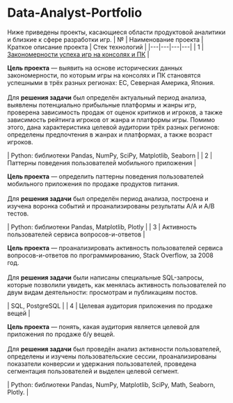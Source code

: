 # Data-Analyst-Portfolio
Ниже приведены проекты, касающиеся области продуктовой аналитики и близкие к сфере разработки игр.
| № | Наименование проекта | Краткое описание проекта | Стек технологий |
|---|---|---|---|
| 1 | [Закономерности успеха игр на консолях и ПК](https://github.com/vgvsk/Data-Analyst-Portfolio/tree/d8bdcdc76b16283031c517dff59a49b6375b9536/Game%20Success) | <p><b>Цель проекта</b> — выявить на основе исторических данных закономерности, по которым игры на консолях и ПК становятся успешными в трёх разных регионах: ЕС, Северная Америка, Япония. <br><br> Для <b>решения задачи</b> был определён актуальный период анализа, выявлены потенциально прибыльные платформы и жанры игр, проверена зависимость продаж от оценок критиков и игроков, а также зависимость рейтинга игроков от жанра и платформы игры. Помимо этого, дана характеристика целевой аудитории трёх разных регионов: определены предпочтения в жанрах и платформах, а также возраст игроков.</p> | Python: библиотеки Pandas, NumPy, SciPy, Matplotlib, Seaborn |
| 2 | Паттерны поведения пользователей мобильного приложения | <p><b>Цель проекта</b> — определить паттерны поведения пользователей мобильного приложения по продаже продуктов питания.<br><br> Для <b>решения задачи</b> был определён период анализа, построена и изучена воронка событий и проанализированы результаты A/A и A/B тестов.</p> | Python: библиотеки Pandas, Matplotlib, Plotly |
| 3 |  Активность пользователей сервиса вопросов-и-ответов | <p><b>Цель проекта</b> — проанализировать активность пользователей сервиса вопросов-и-ответов по программированию, Stack Overflow, за 2008 год.<br><br> Для <b>решения задачи</b> были написаны специальные SQL-запросы, которые позволили увидеть, как менялась активность пользователей по двум видам деятельности: просмотрам и публикациям постов. </p>| SQL, PostgreSQL |
| 4 |  Целевая аудитория приложения по продаже вещей  | <p><b>Цель проекта</b> — понять, какая аудитория является целевой для приложения по продаже б/у вещей.<br><br> Для <b>решения задачи</b> был проведён анализ активности пользователей, определены и изучены пользовательские сессии, проанализированы показатели конверсии и удержания пользователей, проведена сегментация пользователей и выделен целевой сегмент. </p>| Python: библиотеки Pandas, NumPy, Matplotlib, SciPy, Math, Seaborn, Plotly. |


